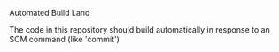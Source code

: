 Automated Build Land

The code in this repository should build automatically in response to an SCM command (like 'commit')
